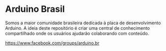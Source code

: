 # Arduino Brasil

Somos a maior comunidade brasileira dedicada à placa de desenvolvimento Arduino. A ideia deste repositório é criar uma central de conhecimento compartilhado onde os usuários ajudarão colaborando com conteúdo.

https://www.facebook.com/groups/arduino.br
